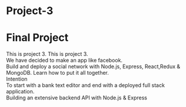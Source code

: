 # Project-3
# Final Project
 This is  project 3.	This is  project 3.<br> We have decided to make an app like facebook.
 <br>Build and deploy a social network with Node.js, Express, React,Redux & MongoDB. Learn how to put it all together.<br>
 Intention<br>To start with a bank text editor and end with a deployed full stack application.<br>
 Building an extensive backend API with Node.js & Express
 <br>
 <br>
<br>
 <br>
 <br>
<br>
<br>
<br>
<br>
<br>
<br>

